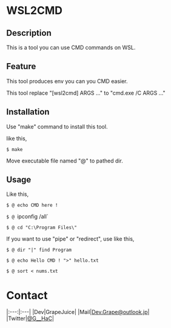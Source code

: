 # WSL2CMD

## Description

This is a tool you can use CMD commands on WSL.

## Feature

This tool produces env you can you CMD easier.

This tool replace "[wsl2cmd] ARGS ..." to "cmd.exe /C ARGS ..."

## Installation

Use "make" command to install this tool.

like this,

`$ make`

Move executable file named "@" to pathed dir.

## Usage

Like this,

`$ @ echo CMD here !`

`$ @ `ipconfig /all`

`$ @ cd "C:\Program Files\"`

If you want to use "pipe" or "redirect", use like this,

`$ @ dir "|" find Program`

`$ @ echo Hello CMD ! ">" hello.txt`

`$ @ sort < nums.txt`

# Contact

|:---:|:---|
|Dev|GrapeJuice|
|Mail|Dev.Grape@outlook.jp|
|Twitter|[@G__HaC](https://twitter.com/G__HaC)|
